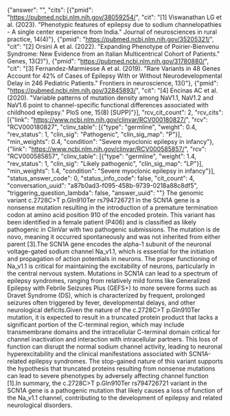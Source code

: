 {"answer": "", "cits": [{"pmid": "https://pubmed.ncbi.nlm.nih.gov/38059254/", "cit": "[1] Viswanathan LG et al. (2023). \"Phenotypic features of epilepsy due to sodium channelopathies - A single center experience from India.\" Journal of neurosciences in rural practice, 14(4)"}, {"pmid": "https://pubmed.ncbi.nlm.nih.gov/35205321/", "cit": "[2] Orsini A et al. (2022). \"Expanding Phenotype of Poirier-Bienvenu Syndrome: New Evidence from an Italian Multicentrical Cohort of Patients.\" Genes, 13(2)"}, {"pmid": "https://pubmed.ncbi.nlm.nih.gov/31780880/", "cit": "[3] Fernandez-Marmiesse A et al. (2019). \"Rare Variants in 48 Genes Account for 42% of Cases of Epilepsy With or Without Neurodevelopmental Delay in 246 Pediatric Patients.\" Frontiers in neuroscience, 13()"}, {"pmid": "https://pubmed.ncbi.nlm.nih.gov/32845893/", "cit": "[4] Encinas AC et al. (2020). \"Variable patterns of mutation density among NaV1.1, NaV1.2 and NaV1.6 point to channel-specific functional differences associated with childhood epilepsy.\" PloS one, 15(8) [SUPP]"}], "rcv_cit_count": 2, "rcv_cits": [{"link": "https://www.ncbi.nlm.nih.gov/clinvar/RCV000180827/", "rcv": "RCV000180827", "clinv_table": [{"type": "germline", "weight": 0.4, "rev_status": 1, "clin_sig": "Pathogenic", "clin_sig_map": "P"}], "min_weights": 0.4, "condition": "Severe myoclonic epilepsy in infancy"}, {"link": "https://www.ncbi.nlm.nih.gov/clinvar/RCV000585857/", "rcv": "RCV000585857", "clinv_table": [{"type": "germline", "weight": 1.4, "rev_status": 1, "clin_sig": "Likely pathogenic", "clin_sig_map": "LP"}], "min_weights": 1.4, "condition": "Severe myoclonic epilepsy in infancy"}], "status_answer_code": 0, "status_info_code": false, "cit_count": 4, "conversation_uuid": "a87b0ad3-f095-458b-9739-0218a88c8df5", "triggering_question_lambda": false, "answer_uuid": ""}
The genomic variant c.2728C>T p.Gln910Ter rs794726721 in the SCN1A gene is a nonsense mutation resulting in the introduction of a premature termination codon at amino acid position 910 of the encoded protein. This variant has been identified in a female patient (P406) and is classified as likely pathogenic in ClinVar with two pathogenic submissions. The mutation is de novo, meaning it occurred spontaneously and was not inherited from either parent [3].The SCN1A gene encodes the alpha-1 subunit of the neuronal voltage-gated sodium channel Na_v1.1, which is essential for the initiation and propagation of action potentials in neurons. The proper functioning of Na_v1.1 is critical for maintaining the excitability of neurons, particularly in the central nervous system. Mutations in SCN1A can lead to a spectrum of epilepsy syndromes, ranging from relatively mild forms like Generalized Epilepsy with Febrile Seizures Plus (GEFS+) to more severe forms such as Dravet Syndrome (DS), which is characterized by frequent, prolonged seizures often triggered by fever, developmental delays, and other neurological deficits.Given the nature of the c.2728C>T p.Gln910Ter mutation, it is expected to result in a truncated protein product that lacks a significant portion of the C-terminal region, which may include transmembrane domains and the intracellular C-terminal domain critical for channel inactivation and interaction with intracellular partners. This loss of function can disrupt the normal sodium channel activity, leading to neuronal hyperexcitability and the clinical manifestations associated with SCN1A-related epilepsy syndromes. The stop-gained nature of this variant supports the hypothesis that truncated proteins resulting from nonsense mutations can lead to severe phenotypes by adversely affecting channel function [1].In summary, the c.2728C>T p.Gln910Ter rs794726721 variant in the SCN1A gene is a pathogenic mutation that likely causes a loss of function of the Na_v1.1 channel, contributing to the development of epilepsy and related neurological disorders.